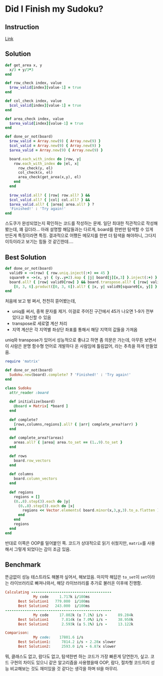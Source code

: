 # Did I Finish my Sudoku?
## Instruction
[Link](http://www.codewars.com/kata/53db96041f1a7d32dc0004d2)

## Solution

```ruby
def get_area x, y
  x/3 + y/3*3
end

def row_check index, value
  $row_valid[index][value-1] = true
end

def col_check index, value
  $col_valid[index][value-1] = true
end

def area_check index, value
  $area_valid[index][value-1] = true
end

def done_or_not(board)
  $row_valid = Array.new(9) { Array.new(9) }
  $col_valid = Array.new(9) { Array.new(9) }
  $area_valid = Array.new(9) { Array.new(9) }

  board.each_with_index do |row, y|
    row.each_with_index do |el, x|
      row_check(y, el)
      col_check(x, el)
      area_check(get_area(x,y), el)
    end
  end
 
  $row_valid.all? { |row| row.all? } &&
  $col_valid.all? { |col| col.all? } &&
  $area_valid.all? { |area| area.all? } ?
  'Finished!' : 'Try again!'
end
```

스도쿠가 완성되었는지 확인하는 코드를 작성하는 문제. 일단 최대한 직관적으로 작성해봤는데, 꽤 길더라... 아래 설명할 해답들과는 다르게, board를 한번만 탐색할 수 있게 만든게 특징이라면 특징. 결과적으로 어쨌든 메모지를 한번 더 탐색을 해야하니, 그다지 이득이라고 보기는 힘들 것 같긴한데....

## Best Solution

```ruby
def done_or_not(board)
  valid9 = ->(row) { row.uniq.inject(:+) == 45 }
  square9 = ->(x, y) { (y..y+2).map { |j| board[j][x,3] }.inject(:+) }
  board.all? { |row| valid9[row] } && board.transpose.all? { |row| valid9[row] } &&
    [0, 3, 6].product([0, 3, 6]).all? { |x, y| valid9[square9[x, y]] } ? "Finished!" : "Try again!"
end
```

처음에 보고 벙 쩌서, 천천히 뜯어봤는데,

* uniq를 써서, 중복 문자를 제거. 이걸로 주어진 구간에서 45가 나오면 1-9가 전부 있다고 확신할 수 있음
* transpose로 세로열 계산 처리
* 지역 계산은 각 지역별 좌상단 좌표를 통해서 해당 지역의 값들을 가져옴

uniq와 transpose가 있어서 성능적으로 좋냐고 하면 좀 의문은 가는데, 아무튼 보면서 이 사람은 분명 함수형 언어로 개발하다 온 사람임에 틀림없어, 라는 추측을 하게 만들었음.

```ruby
require 'matrix'

def done_or_not(board)
  Sudoku.new(board).complete? ? 'Finished!' : 'Try again!'
end

class Sudoku
  attr_reader :board
  
  def initialize(board)
    @board = Matrix[ *board ]
  end
  
  def complete?
    [rows,columns,regions].all? { |arr| complete_area?(arr) }
  end
  
  def complete_area?(areas)
    areas.all? { |area| area.to_set == (1..9).to_set } 
  end
  
  def rows
    board.row_vectors
  end
  
  def columns
    board.column_vectors
  end
  
  def regions
    regions = []
    (0..8).step(3).each do |y|
      (0..8).step(3).each do |x|
        regions << Vector.elements( board.minor(x,3,y,3).to_a.flatten )
      end
    end
    regions
  end
end
```

반대로 이쪽은 OOP를 밀어붙인 쪽.
코드가 상대적으로 읽기 쉬웠지만, `matrix`를 사용해서 그렇게 되었다는 감이 조금 있음.

## Benchmark

뜬금없이 성능 테스트라도 해볼까 싶어서, 해보았음.
마지막 해답은 `to_set`이 `set`이라는 라이브러리로 빠져나와서, 해당 라이브러리를 추가로 불러온 이후에 진행함.

```ruby
Calculating -------------------------------------
             My code     1.717k i/100ms
      Best Solution1   779.000  i/100ms
      Best Solution2   243.000  i/100ms
-------------------------------------------------
             My code     17.802k (± 7.1%) i/s -     89.284k
      Best Solution1      7.814k (± 7.0%) i/s -     38.950k
      Best Solution2      2.593k (± 5.1%) i/s -     13.122k

Comparison:
             My code:    17801.6 i/s
      Best Solution1:     7814.2 i/s - 2.28x slower
      Best Solution2:     2593.0 i/s - 6.87x slower
```

뭐, 클래스도 없고, 람다도 없고, 탐색한번 하는 코드가 가장 빠른게 당연한가, 싶고. 코드 구현의 차이도 있으니 같은 알고리즘을 사용했을때 OOP, 람다, 절차형 코드끼리 성능 비교해보는 것도 재미있을 것 같다는 생각을 하며 til을 마무리.